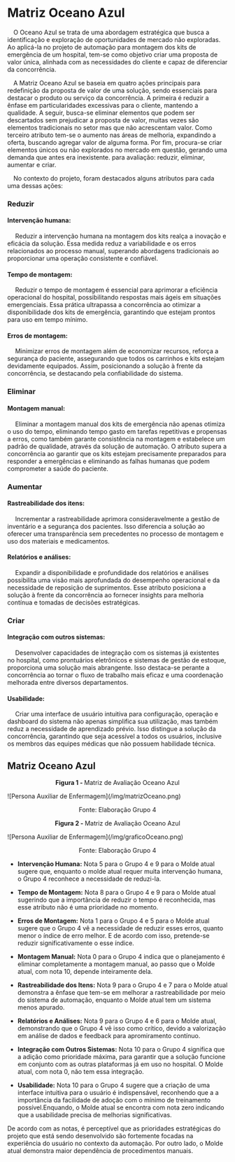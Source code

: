 # Matriz Oceano Azul
&emsp;O Oceano Azul se trata de uma abordagem estratégica que busca a identificação e exploração de oportunidades de mercado não exploradas. Ao aplicá-la no projeto de automação para montagem dos kits de emergência de um hospital, tem-se como objetivo criar uma proposta de valor única, alinhada com as necessidades do cliente e capaz de diferenciar da concorrência.

&emsp;A Matriz Oceano Azul se baseia em quatro ações principais para redefinição da proposta de valor de uma solução, sendo essenciais para destacar o produto ou serviço da concorrência. A primeira é reduzir a ênfase em particularidades excessivas para o cliente, mantendo a qualidade. A seguir, busca-se eliminar elementos que podem ser descartados sem prejudicar a proposta de valor, muitas vezes são elementos tradicionais no setor mas que não acrescentam valor. Como terceiro atributo tem-se o aumento nas áreas de melhoria, expandindo a oferta, buscando agregar valor de alguma forma. Por fim, procura-se criar elementos únicos ou não explorados no mercado em questão, gerando uma demanda que antes era inexistente. para avaliação: reduzir, eliminar, aumentar e criar. 

&emsp;No contexto do projeto, foram destacados alguns atributos para cada uma dessas ações:

### Reduzir 
#### Intervenção humana:
&emsp; Reduzir a intervenção humana na montagem dos kits realça a inovação e eficácia da solução. Essa medida reduz a variabilidade e os erros relacionados ao processo manual, superando abordagens tradicionais ao proporcionar uma operação consistente e confiável. 

#### Tempo de montagem: 
&emsp; Reduzir o tempo de montagem é essencial para aprimorar a eficiência operacional do hospital, possibilitando respostas mais ágeis em situações emergenciais. Essa prática ultrapassa a concorrência ao otimizar a disponibilidade dos kits de emergência, garantindo que estejam prontos para uso em tempo mínimo.

#### Erros de montagem:
&emsp; Minimizar erros de montagem além de economizar recursos, reforça a segurança do paciente, assegurando que todos os carrinhos e kits estejam devidamente equipados. Assim, posicionando a solução à frente da concorrência, se destacando pela confiabilidade do sistema.

### Eliminar
#### Montagem manual:
&emsp; Eliminar a montagem manual dos kits de emergência não apenas otimiza o uso do tempo, eliminando tempo gasto em tarefas repetitivas e propensas a erros, como também garante consistência na montagem e estabelece um padrão de qualidade, através da solução de automação. O atributo supera a concorrência ao garantir que os kits estejam precisamente preparados para responder a emergências e eliminando as falhas humanas que podem comprometer a saúde do paciente. 

### Aumentar
#### Rastreabilidade dos itens:
&emsp; Incrementar a rastreabilidade aprimora consideravelmente a gestão de inventário e a segurança dos pacientes. Isso diferencia a solução ao oferecer uma transparência sem precedentes no processo de montagem e uso dos materiais e medicamentos.

#### Relatórios e análises:
&emsp; Expandir a disponibilidade e profundidade dos relatórios e análises possibilita uma visão mais aprofundada do desempenho operacional e da necessidade de reposição de suprimentos. Esse atributo posiciona a solução à frente da concorrência ao fornecer insights para melhoria contínua e tomadas de decisões estratégicas. 

### Criar
#### Integração com outros sistemas:
&emsp; Desenvolver capacidades de integração com os sistemas já existentes no hospital, como prontuários eletrônicos e sistemas de gestão de estoque, proporciona uma solução mais abrangente. Isso destaca-se perante a concorrência ao tornar o fluxo de trabalho mais eficaz e uma coordenação melhorada entre diversos departamentos.

#### Usabilidade:
&emsp; Criar uma interface de usuário intuitiva para configuração, operação e dashboard do sistema não apenas simplifica sua utilização, mas também reduz a necessidade de aprendizado prévio. Isso distingue a solução da concorrência, garantindo que seja acessível a todos os usuários, inclusive os membros das equipes médicas que não possuem habilidade técnica. 

## Matriz Oceano Azul 
<p align="center"><b>Figura 1 - </b>Matriz de Avaliação Oceano Azul</p>
![Persona Auxiliar de Enfermagem](/img/matrizOceano.png)
<p align="center">Fonte: Elaboração Grupo 4</p>
<p align="center"><b>Figura 2 - </b>Matriz de Avaliação Oceano Azul</p>
![Persona Auxiliar de Enfermagem](/img/graficoOceano.png)
<p align="center">Fonte: Elaboração Grupo 4</p>


- **Intervenção Humana:** Nota 5 para o Grupo 4 e 9 para o Molde atual sugere que, enquanto o molde atual requer muita intervenção humana, o Grupo 4 reconhece a necessidade de reduzi-la.
- **Tempo de Montagem:** Nota 8 para o Grupo 4 e 9 para o Molde atual sugerindo que a importância de reduzir o tempo é reconhecida, mas esse atributo não é uma prioridade no momento. 
- **Erros de Montagem:** Nota 1 para o Grupo 4 e 5 para o Molde atual sugere que o Grupo 4 vê a necessidade de reduzir esses erros, quanto menor o índice de erro melhor. E de acordo com isso, pretende-se reduzir significativamente o esse índice.

- **Montagem Manual:** Nota 0 para o Grupo 4 indica que o planejamento é  eliminar completamente a montagem manual, ao passo que o Molde atual, com nota 10, depende inteiramente dela.
- **Rastreabilidade dos Itens:** Nota 9 para o Grupo 4 e 7 para o Molde atual demonstra a ênfase que tem-se em melhorar a rastreabilidade por meio do sistema de automação, enquanto o Molde atual tem um sistema menos apurado.
- **Relatórios e Análises:** Nota 9 para o Grupo 4 e 6 para o Molde atual, demonstrando que o Grupo 4 vê isso como crítico, devido a valorização em análise de dados e feedback para apromiramento contínuo.

- **Integração com Outros Sistemas:** Nota 10 para o Grupo 4 significa que a adição como prioridade máxima, para garantir que a solução funcione em conjunto com as outras plataformas já em uso no hospital. O Molde atual, com nota 0, não tem essa integração.
- **Usabilidade:** Nota 10 para o Grupo 4 sugere que a criação de uma interface intuitiva para o usuário é indispensável, reconhendo que a a importância da facilidade de adoção com o mínimo de treinamento possível.Enquando, o Molde atual se encontra com nota zero indicando que a usabilidade precisa de melhorias significativas.

De acordo com as notas, é perceptível que as prioridades estratégicas do projeto que está sendo desenvolvido são fortemente focadas na experiência do usuário no contexto da automação. Por outro lado, o Molde atual demonstra maior dependência de procedimentos manuais.